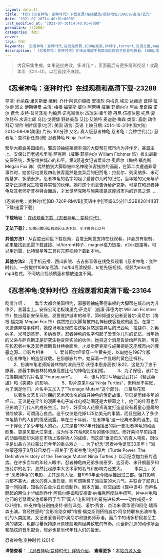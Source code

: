 ```yaml
---
layout: default
title: '科幻《忍者神龟：变种时代》下载资源/在线播放/视频地址/1080p/高清/蓝光'
date: "2021-07-10T14:40:01+0800"
last_modified_at: "2021-07-10T14:40:01+0800"
permalink: /23288/
categories: 科幻
cover:
tags: 科幻
keywords: '忍者神龟：变种时代,在线免费看,1080p高清,bt种子,torrent,百度云盘,magnet,磁力链,迅雷下载资源'
description: '《忍者神龟：变种时代》在线云播放手机西瓜影院吉吉影音免费看，1080p高清bd/hd未删减完整版和tc抢先枪版，mkv/mp4格式，附带bt/torrent种子、magnet/磁力链、百度云盘、网盘资源迅雷下载链接'
---
```


>内容采集生成，如果链接失效，多试几个，页面最后有更多精彩视频！收藏本页（Ctrl+D)，以后再找不麻烦。


## 《忍者神龟：变种时代》在线观看和高清下载-23288

导演: 乔纳森·里贝斯曼 编剧: 乔什·阿佩尔鲍姆 安德烈·内梅克 埃文·达赫迪 彼得·拉尔德 凯文·伊斯特曼 主演: 梅根·福克斯 威尔·阿奈特 威廉·菲德内尔 阿兰·里奇森 诺尔·费舍 皮特·普劳泽克 约翰尼·诺克斯维尔 杰瑞米·霍华德 丹尼·伍德伯恩 托尼·夏尔赫布 水源士郎 乌比·戈德堡 野路美苗 艾比·艾略特 麦迪逊·梅森 类型: 喜剧 动作 科幻 冒险 制片国家/地区: 美国 语言: 英语 上映日期: 2014-10-31(中国大陆) 2014-08-08(美国) 片长: 101分钟 又名: 真人版忍者神龟 忍者龟：变种世代(台) 忍者龟：变种新任务(港) 忍者神龟 Ninja Turtles

繁华大都会美国纽约，邪恶领袖施莱德率领的大脚帮在城市内为非作歹，甚嚣尘上。安保公司老板埃里克·萨克斯（威廉·菲德内尔 William Fichtner 饰）推出最新安保系统，发誓维护城市的和平。第6频道女记者爱普尔·奥尼尔（梅根·福克斯 Megan Fox 饰）偶然拍到大脚帮被四名神秘侠客挫败的画面，在第二次遭遇非常事件时，她惊讶地发现四名侠客竟然是变异后的巴西龟：拉斐尔、列奥纳多、米可朗基罗、多纳泰罗。忍者神龟的名字勾起了爱普尔儿时的记忆，当年她的父亲与萨克斯正是研究生物变异实验的伙伴。她将这个消息告诉给萨克斯，可是在和忍者神龟及其老师斯普林特会面后，才发觉萨克斯与施莱德是这座城市内的罪恶之源……


[忍者神龟：变种时代][BD-720P-RMVB][英语中字][豆瓣6.5分][1.5GB][2014][BT下载/迅雷下载]

**下载地址**： [在线观看下载 《忍者神龟：变种时代》](https://www.btdx8.com/torrent/teenage_mutant_ninja_turtles_2014.html) 


**无法下载?**：`如果迅雷因版权原因无法下载，关注微信公众号 `

**其他方法1**：从百度云网盘下载视频，百度云网盘支持在线观看，非会员有限制，如果能找到迅雷下载链接、bt/torrent种子、magnet磁力链接、e2dk链接等，可以用迅雷、比特彗星等工具将完整视频下载到本地。

**其他方法2**：用手机云播、西瓜影院、吉吉影音等在线免费观看《忍者神龟：变种时代》，一般提供1080p高清、hd/bd高清视频、tc抢先版视频，视频为mkv或mp4格式，不同站点视频质量和播放速度不同。


## 《忍者神龟:变种时代》在线观看和高清下载-23164

剧情介绍：　　繁华大都会美国纽约，邪恶领袖施莱德率领的大脚帮在城市内为非作歹，甚嚣尘上。安保公司老板埃里克·萨克斯（威廉·菲德内尔 William Fichtner 饰）推出最新安保系统，发誓维护城市的和平。第6频道女记者爱普尔·奥尼尔（梅根·福克斯 Megan Fox 饰）偶然拍到大脚帮被四名神秘侠客挫败的画面，在第二次遭遇非常事件时，她惊讶地发现四名侠客竟然是变异后的巴西龟：拉斐尔、列奥纳多、米可朗基罗、多纳泰罗。忍者神龟的名字勾起了爱普尔儿时的记忆，当年她的父亲与萨克斯正是研究生物变异实验的伙伴。她将这个消息告诉给萨克斯，可是在和忍者神龟及其老师斯普林特会面后，才发觉萨克斯与施莱德是这座城市内的罪恶之源…     ◎影片相关   　　1、爱普莉尔经常穿一件黄夹克，以向她在1987年版《忍者神龟》的造型致敬。在那部影片中，她穿着一件显眼的黄色连裤衫。 　　2、扮演神龟老师斯普林特的演员丹尼·沃德本恩身高仅1米22，这是为了忠于原著。原著中斯普林特的身高要比他的神龟徒弟们矮。 　　3、为了保密，该片在拍摄期用的假片名是“Foursquare”。 　　4、该片的打斗场面受武打片《精武英雄》和《突袭》的影响。 　　5、影片原来叫做“Ninja Turtles”，但粉丝不买账，为了满足他们，片名中又加入了“Teenage Mutant”这个部分。     ◎幕后花絮   　　以著名文艺复兴时期的艺术家命名的四只神龟的传奇故事，早已是历经多年的经典。无论是在早年的漫画书电子游戏电视动画还是大银幕之上，他们的传奇也早已影响了几代人的成长生活。如今，好莱坞人花重资再度打造这段有着童心童趣的冒险故事，可谓用心良苦。这不仅仅是花掉1.25亿美元的事情，而且是融入了多少神龟情节的人们的情感流露。早在三十年前，“忍者神龟”这一经典形象的诞生，就一下俘获了多少年轻人的心。尤其是自1987年开始播出的第一部忍者神龟的动画剧集。更是风靡大江南北，成为许多70后和80后的集体回忆。而好莱坞早前拍摄的动画电影却未能在市场上取得骄人的成绩，而这部“垂涎已久”的真人电影，则似乎是出品方派拉蒙公司今年的重头戏之一。为了纪念“忍者神龟诞辰30周年！”派拉蒙还将于8月12日发行一部关于“忍者神龟”的纪录片《Turtle Power: The Definitive History of the Teenage Mutant Ninja Turtles 》以示纪念加为影片造势。在许多当年的年轻人眼中，忍者神龟四兄弟多纳泰罗、达芬奇、米开朗基罗和拉斐尔的名字，显然比起原本大艺术家的名气和影响力还要大。   　　事实上，关于“忍者神龟”的电影，尤其是真人版，自1990年至今陆续推出过三部。但其影响力都不甚大。此次的真人重启版，则可谓耗费了派拉蒙的大力气，并联合了尼克儿童一同拍摄，知名的白金沙丘负责制作。剧本方面，则交由因《碟中谍4》而声名鹊起的两位才华编剧乔什·阿佩尔鲍姆和安德雷·纳梅克再度联手撰写。片中神龟和他们的老鼠师父也都采用了当下“真人”电影制作的最先进技术——动作捕捉+全CG制作，四支神龟分别由皮特·普劳泽克、诺尔·费舍、杰瑞米·霍华德和阿伦·瑞奇森出演。曾经性感的“变形金刚女郎”梅根·福克斯则搭档威尔·阿奈特联袂出演神龟们的人类朋友，女记者爱普莉尔·奥尼尔和摄影师菲诺。而片中的诸多桥段甚至主演的装束，也都尽量保持原汁原味般地向经典致敬的节奏。而全新打造的动作场面和酷炫的音乐配合，想必也是当代年轻人们的最爱。


忍者神龟:变种时代 (2014)

**详情查看**： [《忍者神龟:变种时代》详情介绍](/movie/23164/)， **查看更多**：[本站资源大全](/movie/t/all/)


